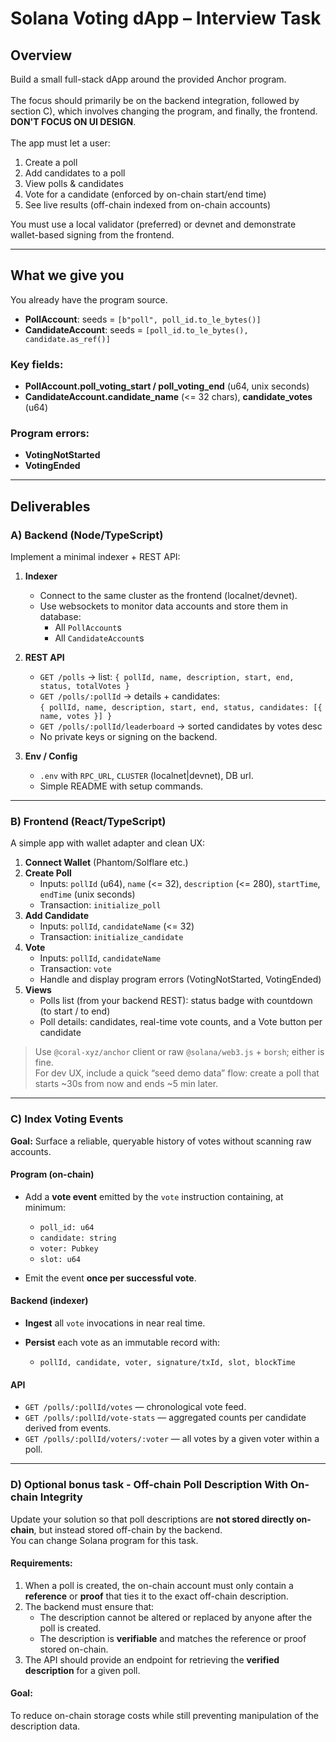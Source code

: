 # Solana Voting dApp – Interview Task

## Overview

Build a small full-stack dApp around the provided Anchor program.<br></br>
The focus should primarily be on the backend integration, followed by section C), which involves changing the program, and finally, the frontend. **DON'T FOCUS ON UI DESIGN**.
<br></br>
The app must let a user:

1. Create a poll
2. Add candidates to a poll
3. View polls & candidates
4. Vote for a candidate (enforced by on-chain start/end time)
5. See live results (off-chain indexed from on-chain accounts)

You must use a local validator (preferred) or devnet and demonstrate wallet-based signing from the frontend.

---

## What we give you

You already have the program source.

- **PollAccount**: seeds = `[b"poll", poll_id.to_le_bytes()]`
- **CandidateAccount**: seeds = `[poll_id.to_le_bytes(), candidate.as_ref()]`

### Key fields:
- **PollAccount.poll_voting_start / poll_voting_end** (u64, unix seconds)
- **CandidateAccount.candidate_name** (<= 32 chars), **candidate_votes** (u64)

### Program errors:
- **VotingNotStarted**
- **VotingEnded**

---

## Deliverables

### A) Backend (Node/TypeScript)

Implement a minimal indexer + REST API:

1. **Indexer**
   - Connect to the same cluster as the frontend (localnet/devnet).
   - Use websockets to monitor data accounts and store them in database:
     - All `PollAccount`s
     - All `CandidateAccount`s

2. **REST API**
   - `GET /polls` → list: `{ pollId, name, description, start, end, status, totalVotes }`
   - `GET /polls/:pollId` → details + candidates:  
     `{ pollId, name, description, start, end, status, candidates: [{ name, votes }] }`
   - `GET /polls/:pollId/leaderboard` → sorted candidates by votes desc
   - No private keys or signing on the backend.

3. **Env / Config**
   - `.env` with `RPC_URL`, `CLUSTER` (localnet|devnet), DB url.
   - Simple README with setup commands.

---

### B) Frontend (React/TypeScript)

A simple app with wallet adapter and clean UX:

1. **Connect Wallet** (Phantom/Solflare etc.)
2. **Create Poll**
   - Inputs: `pollId` (u64), `name` (<= 32), `description` (<= 280), `startTime`, `endTime` (unix seconds)
   - Transaction: `initialize_poll`
3. **Add Candidate**
   - Inputs: `pollId`, `candidateName` (<= 32)
   - Transaction: `initialize_candidate`
4. **Vote**
   - Inputs: `pollId`, `candidateName`
   - Transaction: `vote`
   - Handle and display program errors (VotingNotStarted, VotingEnded)
5. **Views**
   - Polls list (from your backend REST): status badge with countdown (to start / to end)
   - Poll details: candidates, real-time vote counts, and a Vote button per candidate

> Use `@coral-xyz/anchor` client or raw `@solana/web3.js` + `borsh`; either is fine.  
> For dev UX, include a quick “seed demo data” flow: create a poll that starts ~30s from now and ends ~5 min later.

---

### C) Index Voting Events

**Goal:** Surface a reliable, queryable history of votes without scanning raw accounts.

#### Program (on-chain)

* Add a **vote event** emitted by the `vote` instruction containing, at minimum:

  * `poll_id: u64`
  * `candidate: string`
  * `voter: Pubkey`
  * `slot: u64`
* Emit the event **once per successful vote**.

#### Backend (indexer)

* **Ingest** all `vote` invocations in near real time.
* **Persist** each vote as an immutable record with:

  * `pollId, candidate, voter, signature/txId, slot, blockTime`

#### API

* `GET /polls/:pollId/votes` — chronological vote feed.
* `GET /polls/:pollId/vote-stats` — aggregated counts per candidate derived from events.
* `GET /polls/:pollId/voters/:voter` — all votes by a given voter within a poll.

---

### D) Optional bonus task - Off-chain Poll Description With On-chain Integrity

Update your solution so that poll descriptions are **not stored directly on-chain**, but instead stored off-chain by the backend.  
You can change Solana program for this task.

#### Requirements:
1. When a poll is created, the on-chain account must only contain a **reference** or **proof** that ties it to the exact off-chain description.
2. The backend must ensure that:
   - The description cannot be altered or replaced by anyone after the poll is created.
   - The description is **verifiable** and matches the reference or proof stored on-chain.
3. The API should provide an endpoint for retrieving the **verified description** for a given poll.

#### Goal:
To reduce on-chain storage costs while still preventing manipulation of the description data.
